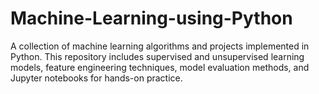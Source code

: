 # Machine-Learning-using-Python
A collection of machine learning algorithms and projects implemented in Python. This repository includes supervised and unsupervised learning models, feature engineering techniques, model evaluation methods, and Jupyter notebooks for hands-on practice.
